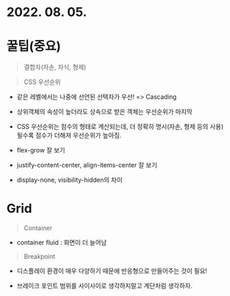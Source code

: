 # 2022. 08. 05.

# 꿀팁(중요)

> 결합자(자손, 자식, 형제)

> CSS 우선순위

- 같은 레벨에서는 나중에 선언된 선택자가 우선! => Cascading

- 상위객체의 속성이 높더라도 상속으로 받은 객체는 우선순위가 마지막

- CSS 우선순위는 점수의 형태로 계산되는데, 더 정확히 명시(자손, 형제 등의 사용)될수록 점수가 더해져 우선순위가 높아짐. 

- flex-grow 잘 보기

- justify-content-center, align-items-center 잘 보기

- display-none, visibility-hidden의 차이

# Grid

> Container

- container fluid : 화면이 더 늘어남

> Breakpoint

- 디스플레이 환경이 매우 다양하기 때문에 반응형으로 만들어주는 것이 필요!

- 브레이크 포인트 범위를 사이사이로 생각하지말고 계단처럼 생각하자.